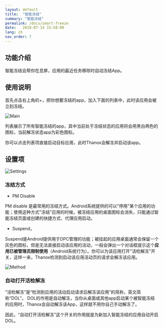 ```yaml
---
layout: default
title:  "智能冻结"
summary: "智能冻结"
permalink: /docs/smart-freeze
date:   2018-07-14 15:58:00
lang: zh
nav_order: 7
---
```

<!-- more -->

## 功能介绍
智能冻结会帮你在息屏，应用的最近任务移除时自动冻结App。



## 使用说明
首先点击右上角的+，把你想要冻结的app，加入下面的列表中，此时该应用会被立刻冻结。


![Main](../assets/images/smart-freeze-1.png)

列表展示了所有智能冻结的app，其中当前处于冻结状态的应用将会用黑白两色的图标，当前解冻状态app为彩色图标。

你可以点击列表项直接启动目标应用，此时Thanox会解冻并启动该app。


## 设置项

![Settings](../assets/images/smart-freeze-settings.png)

### 冻结方式
* PM Disable
 
 PM disable 是最常用的冻结方式。Android系统提供的可以\"停用\"某个应用的功能；使用这种方式\"冻结\"应用的时候，被冻结应用的桌面图标会消失，只能通过智能冻结页面或创建的快捷方式、代理应用启动。

* Suspend，

 Suspend是Android提供用于DPC管理的功能；被挂起的应用桌面通常会保留一个灰色的图标，但是无法直接启动该应用的活动，一般会弹出一个对话框提示这个**应用已被管理员限制使用**（Android系统行为）。你可以为该应用打开\"活检解冻\"开关，这样一来，Thanox检测到启动该应用活动页的请求会解冻该应用。
 
 ![Method](../assets/images/smart-freeze-method.png)
 
 
 
 
### 自动打开活检解冻
 “活检解冻”是“检测到应用的活动启动请求后解冻该应用”的简称，英文简称“DOL”。
 DOL的作用是自动解冻，当你从桌面或其他app启动某个被智能冻结的应用时，Thanox会自动解冻该App，这样就不用你自己手动解冻了。
 
 因此，“自动打开活检解冻”这个开关的作用就是为新加入智能冻结的应用自动开启DOL。
 